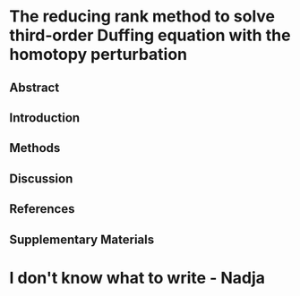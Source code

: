 # The reducing rank method to solve third‐order Duffing equation with the homotopy perturbation

## Abstract

## Introduction

## Methods

## Discussion

## References

## Supplementary Materials

# I don't know what to write - Nadja
